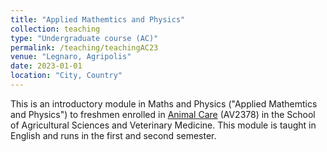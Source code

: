 ```yaml
---
title: "Applied Mathemtics and Physics"
collection: teaching
type: "Undergraduate course (AC)"
permalink: /teaching/teachingAC23
venue: "Legnaro, Agripolis"
date: 2023-01-01
location: "City, Country"
---
```


This is an introductory module in Maths and Physics ("Applied Mathemtics and Physics") to freshmen enrolled in [Animal Care](https://didattica.unipd.it/off/2022/LT/AV/MV1734/000ZZ) (AV2378) in the School of Agricultural Sciences and Veterinary Medicine. This module is taught in English and runs in the first and second semester.
